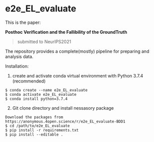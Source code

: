 # e2e_EL_evaluate
This is the paper:

**Posthoc Verification and the Fallibility of the GroundTruth**

>submitted to NeurIPS2021

The repository provides a complete(mostly) pipeline for preparing and analysis data.


Installation:

1) create and activate conda virtual environment with Python 3.7.4 (recommended)
```
$ conda create --name e2e_EL_evaluate
$ conda activate e2e_EL_evaluate
$ conda install python=3.7.4
```

2) Git clone directory and install nessasory package
```
Download the packages from  https://anonymous.4open.science/r/e2e_EL_evaluate-BDD1
$ cd /path/to/e2e_EL_evaluate
$ pip install -r requirements.txt 
$ pip install --editable . 
```
